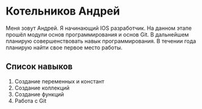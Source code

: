 #  Котельников Андрей

Меня зовут Андрей. Я начинающий IOS разработчик. На данном этапе прошёл модули основ программирования и основ Git. 
В дальнейшем планирую совершенствовать навык программирования. В течении года планирую найти свое первое место работы.

## Список навыков 

1. Создание переменных и констант 
2. Создание коллекций 
3. Создание функций
4. Работа с Git
